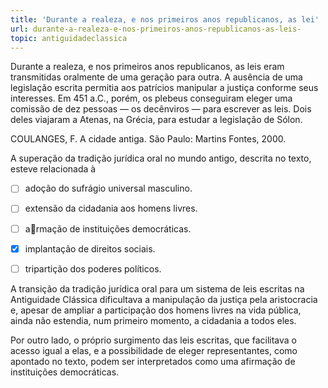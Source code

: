 ```yaml
---
title: 'Durante a realeza, e nos primeiros anos republicanos, as lei'
url: durante-a-realeza-e-nos-primeiros-anos-republicanos-as-leis-
topic: antiguidadeclassica
---
```



Durante a realeza, e nos primeiros anos republicanos, as leis eram transmitidas oralmente de uma geração para outra. A ausência de uma legislação escrita permitia aos patrícios manipular a justiça conforme seus interesses. Em 451 a.C., porém, os plebeus conseguiram eleger uma comissão de dez pessoas — os decênviros — para escrever as leis. Dois deles viajaram a Atenas, na Grécia, para estudar a legislação de Sólon.

COULANGES, F. A cidade antiga. São Paulo: Martins Fontes, 2000.

A superação da tradição jurídica oral no mundo antigo, descrita no texto, esteve relacionada à



- [ ] adoção do sufrágio universal masculino.
- [ ] extensão da cidadania aos homens livres.
- [ ] armação de instituições democráticas.
- [x] implantação de direitos sociais.
- [ ] tripartição dos poderes políticos.


A transição da tradição jurídica oral para um sistema de leis escritas na Antiguidade Clássica dificultava a manipulação da justiça pela aristocracia e, apesar de ampliar a participação dos homens livres na vida pública, ainda não estendia, num primeiro momento, a cidadania a todos eles.

Por outro lado, o próprio surgimento das leis escritas, que facilitava o acesso igual a elas, e a possibilidade de eleger representantes, como apontado no texto, podem ser interpretados como uma afirmação de instituições democráticas.
